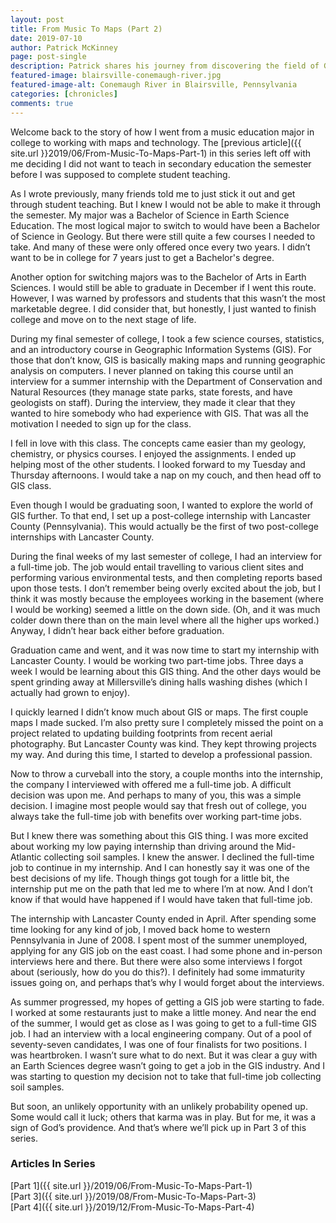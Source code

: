 ```yaml
---
layout: post
title: From Music To Maps (Part 2)
date: 2019-07-10
author: Patrick McKinney
page: post-single
description: Patrick shares his journey from discovering the field of GIS, completing an internship with Lancaster County, and then moving home, unable to find a full-time job.  This is a multi-part series.
featured-image: blairsville-conemaugh-river.jpg
featured-image-alt: Conemaugh River in Blairsville, Pennsylvania
categories: [chronicles]
comments: true
---
```


Welcome back to the story of how I went from a music education major in college to working with maps and technology.  The [previous article]({{ site.url }}2019/06/From-Music-To-Maps-Part-1) in this series left off with me deciding I did not want to teach in secondary education the semester before I was supposed to complete student teaching.

As I wrote previously, many friends told me to just stick it out and get through student teaching.  But I knew I would not be able to make it through the semester.  My major was a Bachelor of Science in Earth Science Education.  The most logical major to switch to would have been a Bachelor of Science in Geology.  But there were still quite a few courses I needed to take.  And many of these were only offered once every two years.  I didn’t want to be in college for 7 years just to get a Bachelor's degree.  

Another option for switching majors was to the Bachelor of Arts in Earth Sciences.  I would still be able to graduate in December if I went this route.  However, I was warned by professors and students that this wasn’t the most marketable degree.  I did consider that, but honestly, I just wanted to finish college and move on to the next stage of life.

During my final semester of college, I took a few science courses, statistics, and an introductory course in Geographic Information Systems (GIS).  For those that don’t know, GIS is basically making maps and running geographic analysis on computers.  I never planned on taking this course until an interview for a summer internship with the Department of Conservation and Natural Resources (they manage state parks, state forests, and have geologists on staff).  During the interview, they made it clear that they wanted to hire somebody who had experience with GIS.  That was all the motivation I needed to sign up for the class.    

I fell in love with this class.  The concepts came easier than my geology, chemistry, or physics courses.  I enjoyed the assignments.  I ended up helping most of the other students.  I looked forward to my Tuesday and Thursday afternoons.  I would take a nap on my couch, and then head off to GIS class.    

Even though I would be graduating soon, I wanted to explore the world of GIS further. To that end, I set up a post-college internship with Lancaster County (Pennsylvania).  This would actually be the first of two post-college internships with Lancaster County.  

During the final weeks of my last semester of college, I had an interview for a full-time job.  The job would entail travelling to various client sites and performing various environmental tests, and then completing reports based upon those tests.  I don’t remember being overly excited about the job, but I think it was mostly because the employees working in the basement (where I would be working) seemed a little on the down side.  (Oh, and it was much colder down there than on the main level where all the higher ups worked.)  Anyway, I didn’t hear back either before graduation.

Graduation came and went, and it was now time to start my internship with Lancaster County.  I would be working two part-time jobs.  Three days a week I would be learning about this GIS thing.  And the other days would be spent grinding away at Millersville’s dining halls washing dishes (which I actually had grown to enjoy).    

I quickly learned I didn’t know much about GIS or maps.  The first couple maps I made sucked.  I’m also pretty sure I completely missed the point on a project related to updating building footprints from recent aerial photography.  But Lancaster County was kind.  They kept throwing projects my way.  And during this time, I started to develop a professional passion.

Now to throw a curveball into the story, a couple months into the internship, the company I interviewed with offered me a full-time job.  A difficult decision was upon me.  And perhaps to many of you, this was a simple decision.  I imagine most people would say that fresh out of college, you always take the full-time job with benefits over working part-time jobs.  

But I knew there was something about this GIS thing.  I was more excited about working my low paying internship than driving around the Mid-Atlantic collecting soil samples.  I knew the answer.  I declined the full-time job to continue in my internship.  And I can honestly say it was one of the best decisions of my life.  Though things got tough for a little bit, the internship put me on the path that led me to where I’m at now.  And I don’t know if that would have happened if I would have taken that full-time job.

The internship with Lancaster County ended in April.  After spending some time looking for any kind of job, I moved back home to western Pennsylvania in June of 2008.  I spent most of the summer unemployed, applying for any GIS job on the east coast.  I had some phone and in-person interviews here and there.  But there were also some interviews I forgot about (seriously, how do you do this?).  I definitely had some immaturity issues going on, and perhaps that’s why I would forget about the interviews.  

As summer progressed, my hopes of getting a GIS job were starting to fade.  I worked at some restaurants just to make a little money.  And near the end of the summer, I would get as close as I was going to get to a full-time GIS job.  I had an interview with a local engineering company.  Out of a pool of seventy-seven candidates, I was one of four finalists for two positions.  I was heartbroken.  I wasn’t sure what to do next.  But it was clear a guy with an Earth Sciences degree wasn’t going to get a job in the GIS industry.  And I was starting to question my decision not to take that full-time job collecting soil samples.

But soon, an unlikely opportunity with an unlikely probability opened up.  Some would call it luck; others that karma was in play.  But for me, it was a sign of God’s providence.  And that’s where we’ll pick up in Part 3 of this series.

### Articles In Series
[Part 1]({{ site.url }}/2019/06/From-Music-To-Maps-Part-1)
<br />
[Part 3]({{ site.url }}/2019/08/From-Music-To-Maps-Part-3)
<br />
[Part 4]({{ site.url }}/2019/12/From-Music-To-Maps-Part-4)